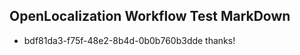 ## OpenLocalization Workflow Test MarkDown
* bdf81da3-f75f-48e2-8b4d-0b0b760b3dde thanks!

<!--HONumber=Jul16_HO5-->


